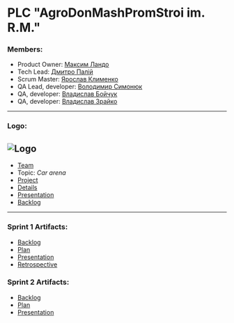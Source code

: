 PLC "AgroDonMashPromStroi im. R.M."
=============
### **Members:**
* Product Owner: [Максим Ландо](https://github.com/MaxLand13 "github")
* Tech Lead: [Дмитро Палій](https://github.com/dpalii "github")
* Scrum Master: [Ярослав Клименко](https://github.com/yklym "github")
* QA Lead, developer: [Володимир Симонюк](https://github.com/GeraldMatson "github")
* QA, developer: [Владислав Бойчук](https://github.com/vladichka288 "github")
* QA, developer: [Владислав Зрайко](https://github.com/theeverlong "github")
---
### **Logo:**
![Logo](http://i.piccy.info/i9/9d87c33cd5f427704dd79e3b9664f309/1551169050/241406/1304187/GDC_Logo.jpg)
---
* [Team](https://github.com/orgs/progbase/teams/plc-agrodonmashpromstroi-im-r-m "github")
* Topic: *Car arena*
* [Project](https://github.com/orgs/progbase/projects/10 "github")
* [Details](https://docs.google.com/spreadsheets/d/1FuU8Jsq7IBi3PDiiuQpeOHz1ddis0XdbLuSYguO3oPs/edit?usp=drivesdk "Google Spreadsheets")
* [Presentation](https://docs.google.com/presentation/d/1bAsNQ8ccwbnLXTppgYRm8uV2GCfzKWbWvHF8VzdCSBY/edit#slide=id.g4cd14dbb53_0_2023 "Google Slides")
* [Backlog](https://docs.google.com/spreadsheets/d/1DYUy-5W5ZC0AHK-ODaWHBiCdZMlWiDPeVr2NnF0papk/edit#gid=0)
---
### **Sprint 1 Artifacts:**
* [Backlog](https://docs.google.com/spreadsheets/d/1DYUy-5W5ZC0AHK-ODaWHBiCdZMlWiDPeVr2NnF0papk/edit#gid=2007345295)
* [Plan](https://docs.google.com/document/d/1SHOV-yRbnchhLD-BDeg3Mo19EIQ82R8PxfjyxQa_oPs/edit)
* [Presentation](https://docs.google.com/presentation/d/1OKuswTdL1Si8IlfnhX6nqS7VeGg3Vw5bwWabrb1WEjE/edit)
* [Retrospective](https://docs.google.com/spreadsheets/d/1Vplb_SGso9iJ0gtiu6QWDODcU2hfJgytcAQW771RnqI/edit)
### **Sprint 2 Artifacts:**
* [Backlog](https://docs.google.com/spreadsheets/d/1DYUy-5W5ZC0AHK-ODaWHBiCdZMlWiDPeVr2NnF0papk/edit#gid=266389956)
* [Plan](https://docs.google.com/document/d/1dkska5oapWLW-QTe8WzEncBp_Dl0O7TysxV0srJVQ1U/edit)
* [Presentation](https://docs.google.com/presentation/d/19-7NsyOK5wXa6bQtXFoSAVU2G_xGAgwRGrDRha4dkmY/edit#slide=id.p)
